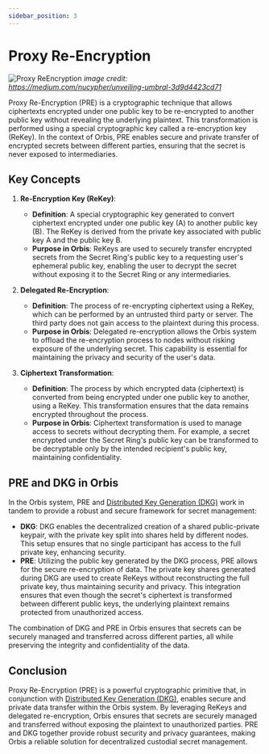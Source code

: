 ```yaml
---
sidebar_position: 3
---
```


# Proxy Re-Encryption

![Proxy ReEncryption](/img/orbis/pre.png)
*image credit: https://medium.com/nucypher/unveiling-umbral-3d9d4423cd71*

Proxy Re-Encryption (PRE) is a cryptographic technique that allows ciphertexts encrypted under one public key to be re-encrypted to another public key without revealing the underlying plaintext. This transformation is performed using a special cryptographic key called a re-encryption key (ReKey). In the context of Orbis, PRE enables secure and private transfer of encrypted secrets between different parties, ensuring that the secret is never exposed to intermediaries.

## Key Concepts

1. **Re-Encryption Key (ReKey)**:
   - **Definition**: A special cryptographic key generated to convert ciphertext encrypted under one public key (A) to another public key (B). The ReKey is derived from the private key associated with public key A and the public key B.
   - **Purpose in Orbis**: ReKeys are used to securely transfer encrypted secrets from the Secret Ring's public key to a requesting user's ephemeral public key, enabling the user to decrypt the secret without exposing it to the Secret Ring or any intermediaries.

2. **Delegated Re-Encryption**:
   - **Definition**: The process of re-encrypting ciphertext using a ReKey, which can be performed by an untrusted third party or server. The third party does not gain access to the plaintext during this process.
   - **Purpose in Orbis**: Delegated re-encryption allows the Orbis system to offload the re-encryption process to nodes without risking exposure of the underlying secret. This capability is essential for maintaining the privacy and security of the user's data.

3. **Ciphertext Transformation**:
   - **Definition**: The process by which encrypted data (ciphertext) is converted from being encrypted under one public key to another, using a ReKey. This transformation ensures that the data remains encrypted throughout the process.
   - **Purpose in Orbis**: Ciphertext transformation is used to manage access to secrets without decrypting them. For example, a secret encrypted under the Secret Ring's public key can be transformed to be decryptable only by the intended recipient's public key, maintaining confidentiality.

## PRE and DKG in Orbis

In the Orbis system, PRE and [Distributed Key Generation (DKG)](/orbis/concepts/dkg) work in tandem to provide a robust and secure framework for secret management:

- **DKG**: DKG enables the decentralized creation of a shared public-private keypair, with the private key split into shares held by different nodes. This setup ensures that no single participant has access to the full private key, enhancing security.
- **PRE**: Utilizing the public key generated by the DKG process, PRE allows for the secure re-encryption of data. The private key shares generated during DKG are used to create ReKeys without reconstructing the full private key, thus maintaining security and privacy. This integration ensures that even though the secret's ciphertext is transformed between different public keys, the underlying plaintext remains protected from unauthorized access.

The combination of DKG and PRE in Orbis ensures that secrets can be securely managed and transferred across different parties, all while preserving the integrity and confidentiality of the data.

## Conclusion

Proxy Re-Encryption (PRE) is a powerful cryptographic primitive that, in conjunction with [Distributed Key Generation (DKG)](/orbis/concepts/dkg), enables secure and private data transfer within the Orbis system. By leveraging ReKeys and delegated re-encryption, Orbis ensures that secrets are securely managed and transferred without exposing the plaintext to unauthorized parties. PRE and DKG together provide robust security and privacy guarantees, making Orbis a reliable solution for decentralized custodial secret management.